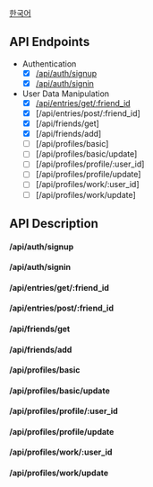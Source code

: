 [한국어](./README_kr.md)

## API Endpoints

- Authentication
    - [x] [/api/auth/signup](#apiauthsignup)
    - [x] [/api/auth/signin](#apiauthsignin)  
- User Data Manipulation
    - [x] [/api/entries/get/:friend_id](#apientriesget:friendid)
    - [x] [/api/entries/post/:friend_id]
    - [x] [/api/friends/get]
    - [x] [/api/friends/add]
    - [ ] [/api/profiles/basic]
    - [ ] [/api/profiles/basic/update]
    - [ ] [/api/profiles/profile/:user_id]
    - [ ] [/api/profiles/profile/update]
    - [ ] [/api/profiles/work/:user_id]
    - [ ] [/api/profiles/work/update]

## API Description
#### /api/auth/signup
#### /api/auth/signin
#### /api/entries/get/:friend_id
#### /api/entries/post/:friend_id
#### /api/friends/get
#### /api/friends/add
#### /api/profiles/basic
#### /api/profiles/basic/update
#### /api/profiles/profile/:user_id
#### /api/profiles/profile/update
#### /api/profiles/work/:user_id
#### /api/profiles/work/update